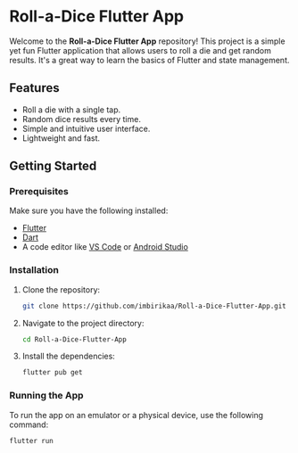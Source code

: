# Roll-a-Dice Flutter App

Welcome to the **Roll-a-Dice Flutter App** repository! This project is a simple yet fun Flutter application that allows users to roll a die and get random results. It's a great way to learn the basics of Flutter and state management.

## Features

- Roll a die with a single tap.
- Random dice results every time.
- Simple and intuitive user interface.
- Lightweight and fast.

## Getting Started

### Prerequisites

Make sure you have the following installed:

- [Flutter](https://flutter.dev/docs/get-started/install)
- [Dart](https://dart.dev/get-dart)
- A code editor like [VS Code](https://code.visualstudio.com/) or [Android Studio](https://developer.android.com/studio)

### Installation

1. Clone the repository:
    ```bash
    git clone https://github.com/imbirikaa/Roll-a-Dice-Flutter-App.git
    ```
2. Navigate to the project directory:
    ```bash
    cd Roll-a-Dice-Flutter-App
    ```
3. Install the dependencies:
    ```bash
    flutter pub get
    ```

### Running the App

To run the app on an emulator or a physical device, use the following command:
```bash
flutter run
